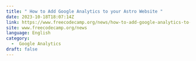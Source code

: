 ```yaml
---
title: " How to Add Google Analytics to your Astro Website "
date: 2023-10-18T18:07:14Z
link: https://www.freecodecamp.org/news/how-to-add-google-analytics-to-your-astro-website/?utm_medium=RSS&utm_source=news.12bit.vn
site: www.freecodecamp.org/news
language: English
category:
  -  Google Analytics 
draft: false
---
```

